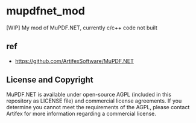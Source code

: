 # mupdfnet_mod
[WIP] My mod of MuPDF.NET, currently c/c++ code not built

## ref  
* https://github.com/ArtifexSoftware/MuPDF.NET  

## License and Copyright  
MuPDF.NET is available under open-source AGPL (included in this repository as LICENSE file) and commercial license agreements. If you determine you cannot meet the requirements of the AGPL, please contact Artifex for more information regarding a commercial license.  
